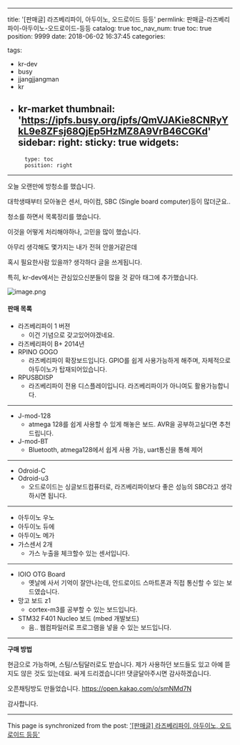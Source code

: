
---
title: '[판매글] 라즈베리파이, 아두이노, 오드로이드 등등'
permlink: 판매글-라즈베리파이-아두이노-오드로이드-등등
catalog: true
toc_nav_num: true
toc: true
position: 9999
date: 2018-06-02 16:37:45
categories:

tags:
- kr-dev
- busy
- jjangjjangman
- kr
- kr-market
thumbnail: 'https://ipfs.busy.org/ipfs/QmVJAKie8CNRyYkL9e8ZFsj68QjEp5HzMZ8A9VrB46CGKd'
sidebar:
    right:
        sticky: true
widgets:
    -
        type: toc
        position: right
---


오늘 오랜만에 방청소를 했습니다.

대학생때부터 모아놓은 센서, 마이컴, SBC (Single board computer)등이 많더군요..

청소를 하면서 목록정리를 했습니다.

이것을 어떻게 처리해야하나, 고민을 많이 했습니다.

아무리 생각해도 몇가지는 내가 전혀 안쓸거같은데

혹시 필요한사람 있을까? 생각하다 글을 쓰게됩니다.

특히, kr-dev에서는 관심있으신분들이 많을 것 같아 태그에 추가했습니다.

 ![image.png](https://ipfs.busy.org/ipfs/QmVJAKie8CNRyYkL9e8ZFsj68QjEp5HzMZ8A9VrB46CGKd)


#### 판매 목록

* 라즈베리파이 1 버젼
    * 이건 기념으로 갖고있어야겠네요.
* 라즈베리파이 B+ 2014년
* RPINO GOGO
    * 라즈베리파이 확장보드입니다. GPIO를 쉽게 사용가능하게 해주며, 자체적으로 아두이노가 탑재되어있습니다.
* RPUSBDISP
    * 라즈베리파이 전용 디스플레이입니다. 라즈베리파이가 아니여도 활용가능합니다.

----

* J-mod-128
    * atmega 128를 쉽게 사용할 수 있게 해놓은 보드. AVR을 공부하고싶다면 추천드립니다.
* J-mod-BT
    * Bluetooth, atmega128에서 쉽게 사용 가능, uart통신을 통해 제어

---

* Odroid-C
* Odroid-u3
    * 오드로이드는 싱글보드컴퓨터로, 라즈베리파이보다 좋은 성능의 SBC라고 생각하시면 됩니다.

---

* 아두이노 우노
* 아두이노 듀에
* 아두이노 메가
* 가스센서 2개
    * 가스 누출을 체크할수 있는 센서입니다.

---

* IOIO OTG Board
    * 옛날에 사서 기억이 잘안나는데, 안드로이드 스마트폰과 직접 통신할 수 있는 보드였습니다.
* 망고 보드 z1
    * cortex-m3를 공부할 수 있는 보드입니다.
* STM32 F401 Nucleo 보드 (mbed 개발보드)
    * 음.. 웹컴파일러로 프로그램을 넣을 수 있는 보드입니다.

---

**구매 방법**

현금으로 가능하며, 스팀/스팀달러로도 받습니다.
제가 사용하던 보드들도 있고 아예 뜯지도 않은 것도 있는데요.
싸게 드리겠습니다!!
댓글달아주시면 감사하겠습니다.

오픈채팅방도 만들었습니다.
https://open.kakao.com/o/smNMd7N

감사합니다.

- - -

This page is synchronized from the post: ['[판매글] 라즈베리파이, 아두이노, 오드로이드 등등'](https://steempeak.com/@jacobyu/7pnjpn)
